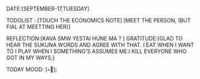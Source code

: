 DATE:[SEPTEMBER-17,TUESDAY]

TODOLIST : 
[TOUCH THE ECONOMICS NOTE]
[MEET THE PERSON, (BUT FIAL AT MEETTING HER)]

REFLECTION:[KAVA SMW YESTAI HUNE MA ? ]
GRATITUDE:[GLAD TO HEAR THE SUKUNA WORDS AND AGREE WITH THAT. I EAT WHEN I WANT TO I PLAY WHEN I SOMETHING'S ASSUMES ME.I KILL EVERYONE WHO GOT IN MY WAYS;]

TODAY MOOD: [💀🩻];
